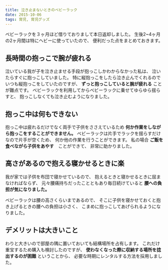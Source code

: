 ```yaml
---
title: 泣き止まないときのベビーラック
date: 2015-10-06
tags: 育児, 育児グッズ
---
```


ベビーラックを３ヶ月ほど借りておりまして本日返却しました。
生後2~4ヶ月の2ヶ月間は特にヘビーに使っていたので、
便利だった点をまとめておきます。

## 長時間の抱っこで腕が疲れる

泣いている我が子を泣き止ませる手段が抱っこしかわからなかった私は、
泣いたらすぐに抱っこしていました。
特に縦抱っこをしたら泣き止んでくれるのでいつも縦抱っこをしていたのですが、
**ずっと抱っこしていると腕が疲れる** ことが難点です。
ベビーラックを利用してからベビーラックに乗せてゆらゆら揺らすと、
抱っこしなくても泣き止むようになりました。

## 抱っこ中は何もできない

抱っこ中は疲れるだけでなく両手で子供をささえているため
**何か作業をしながら抱っこをすることができません。**
ベビーラックは片手でラックを揺らすだけなので片手が空くため、
何か他の作業を行うことができます。
私の場合 **ご飯を食べながら子供をあやす**　ことができて、
非常に助かりました。

## 高さがあるので抱える寝かせるときに楽

我が家では子供を布団で寝かせているので、
抱えるときと寝かせるときに屈まなければならず、
元々腰痛持ちだったことともあり毎日続けていると **腰への負担が気になりました。**

ベビーラックは腰の高さくらいまであるので、
そこに子供を寝かせておくと抱き上げるときの腰への負担は小さく、
こまめに抱っこしてあげられるようになりました。

## デメリットは大きいこと

わりと大きいので部屋の隅に置いておいても結構場所を占有します。
これだけ重宝するため購入も検討したのですが、
**使わなくなった際に収納する場所を捻出するのが困難** ということから、
必要な時期にレンタルする方法を採用しました。
